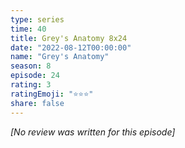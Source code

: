 ```yaml
---
type: series
time: 40
title: Grey's Anatomy 8x24
date: "2022-08-12T00:00:00"
name: "Grey's Anatomy"
season: 8
episode: 24
rating: 3
ratingEmoji: "⭐️⭐️⭐️"
share: false
---
```


_[No review was written for this episode]_
